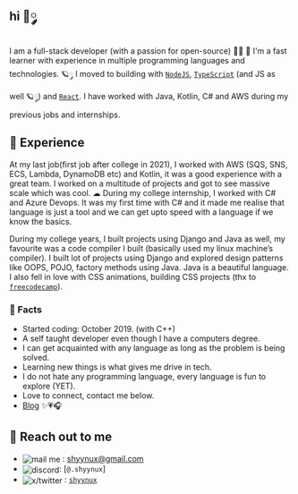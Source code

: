 ## hi 🎀༘

I am a full-stack developer (with a passion for open-source) 🫶🏽 🌷  I'm a fast learner with experience in multiple programming languages and technologies. 🪐༘ I moved to building with [`NodeJS`](https://nodejs.org/en/about), [`TypeScript`](https://www.typescriptlang.org/docs/) (and JS as well 🪐༘) and [` React `](https://react.dev/). I have worked with Java, Kotlin, C# and AWS during my previous jobs and internships.

## 🧸 Experience

At my last job(first job after college in 2021), I worked with AWS (SQS, SNS, ECS, Lambda, DynamoDB etc) and Kotlin, it was a good experience with a great team. I worked on a multitude of projects and got to see massive scale which was cool. ☁︎ During my college internship, I worked with C# and Azure Devops. It was my first time with C# and it made me realise that language is just a tool and we can get upto speed with a language if we know the basics.

During my college years, I built projects using Django and Java as well, my favourite was a code compiler I built (basically used my linux machine’s compiler). I built lot of projects using Django and explored design patterns like OOPS, POJO, factory methods using Java. Java is a beautiful language. I also fell in love with CSS animations, building CSS projects (thx to [`freecodecamp`](https://www.freecodecamp.org/)).

### 🌷 Facts 

- Started coding: October 2019. (with C++)
- A self taught developer even though I have a computers degree.
- I can get acquainted with any language as long as the problem is being solved.
- Learning new things is what gives me drive in tech.
- I do not hate any programming language, every language is fun to explore (YET).
- Love to connect, contact me below.
- [Blog](https://dev.to/shyynux) ✨💗🎧


## 💌 Reach out to me 

- <img src="" align="center" alt="mail me"> : shyynux@gmail.com
- <img src="" align="center" alt="discord" >: [`@.shyynux`]
- <img src="" align="center" alt="x/twitter"> : [`shyynux`](https://twitter.com/shyynux)

